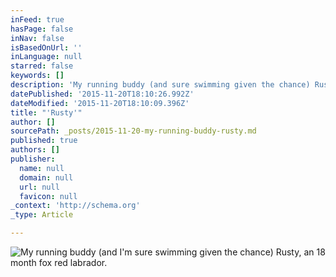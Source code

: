 ```yaml
---
inFeed: true
hasPage: false
inNav: false
isBasedOnUrl: ''
inLanguage: null
starred: false
keywords: []
description: 'My running buddy (and sure swimming given the chance) Rusty, an 18 month fox red labrador.'
datePublished: '2015-11-20T18:10:26.992Z'
dateModified: '2015-11-20T18:10:09.396Z'
title: "'Rusty'"
author: []
sourcePath: _posts/2015-11-20-my-running-buddy-rusty.md
published: true
authors: []
publisher:
  name: null
  domain: null
  url: null
  favicon: null
_context: 'http://schema.org'
_type: Article

---
```

![My running buddy (and I'm sure swimming given the chance) Rusty, an 18 month fox red labrador.](https://the-grid-user-content.s3-us-west-2.amazonaws.com/c1d21044-2bce-4e29-8c24-372633b9e86d.jpg)

#